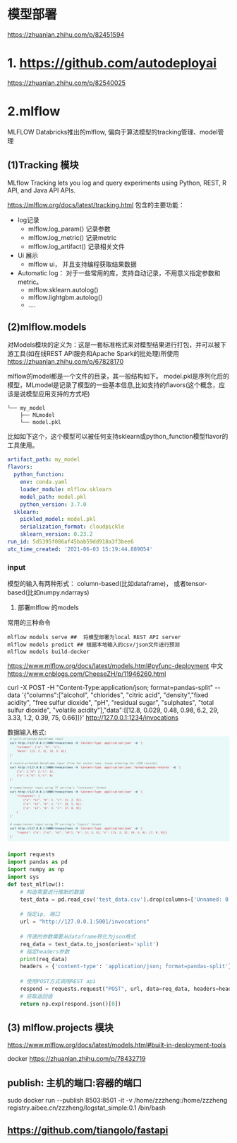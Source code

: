 # 模型部署


https://zhuanlan.zhihu.com/p/82451594

# 1. https://github.com/autodeployai

https://zhuanlan.zhihu.com/p/82540025

# 2.mlflow

MLFLOW
Databricks推出的mlflow, 偏向于算法模型的tracking管理、model管理

## (1)Tracking 模块
MLflow Tracking lets you log and query experiments using Python, REST, R API, and Java API APIs.

https://mlflow.org/docs/latest/tracking.html
包含的主要功能：
- log记录
  - mlflow.log_param()  记录参数
  - mlflow.log_metric() 记录metric
  - mlflow.log_artifact() 记录相关文件
- Ui 展示
  - mlflow ui， 并且支持编程获取结果数据
- Automatic log： 对于一些常用的库，支持自动记录，不用意义指定参数和metric。
  - mlflow.sklearn.autolog()
  - mlflow.lightgbm.autolog()
  - ....

## (2)mlflow.models
对Models模块的定义为：这是一套标准格式来对模型结果进行打包，并可以被下游工具(如在线REST API服务和Apache Spark的批处理)所使用
https://zhuanlan.zhihu.com/p/67828170

mlflow的model都是一个文件的目录，其一般结构如下。 model.pkl是序列化后的模型，MLmodel是记录了模型的一些基本信息,比如支持的flavors(这个概念，应该是说模型应用支持的方式吧)

```
└── my_model
    ├── MLmodel
    └── model.pkl
```
比如如下这个，这个模型可以被任何支持sklearn或python_function模型flavor的工具使用。

```yaml
artifact_path: my_model
flavors:
  python_function:
    env: conda.yaml
    loader_module: mlflow.sklearn
    model_path: model.pkl
    python_version: 3.7.0
  sklearn:
    pickled_model: model.pkl
    serialization_format: cloudpickle
    sklearn_version: 0.23.2
run_id: 5d5395f086af45bab59dd918a3f3bee6
utc_time_created: '2021-06-03 15:19:44.889054'
```

### input
模型的输入有两种形式： column-based(比如dataframe)， 或者tensor-based(比如numpy.ndarrays)




1. 部署mlflow 的models

常用的三种命令
```
mlflow models serve ##  将模型部署为local REST API server
mlflow models predict ## 根据本地输入的csv/json文件进行预测
mlflow models build-docker 
```

https://www.mlflow.org/docs/latest/models.html#pyfunc-deployment
中文 https://www.cnblogs.com/CheeseZH/p/11946260.html


curl -X POST -H "Content-Type:application/json; format=pandas-split" --data '{"columns":["alcohol", "chlorides", "citric acid", "density","fixed acidity", "free sulfur dioxide", "pH", "residual sugar", "sulphates", "total sulfur dioxide", "volatile acidity"],"data":[[12.8, 0.029, 0.48, 0.98, 6.2, 29, 3.33, 1.2, 0.39, 75, 0.66]]}' http://127.0.0.1:1234/invocations


数据输入格式:
![](/media/16230375600254.jpg)

```python
import requests
import pandas as pd
import numpy as np
import sys
def test_mlflow():
    # 构造需要进行推断的数据
    test_data = pd.read_csv('test_data.csv').drop(columns=['Unnamed: 0'])

    # 指定ip, 端口
    url = "http://127.0.0.1:5001/invocations"
    
    # 传递的参数需要从dataframe转化为json格式
    req_data = test_data.to_json(orient='split')
    # 指定headers参数
    print(req_data)
    headers = {'content-type': 'application/json; format=pandas-split'}

    # 使用POST方式调用REST api
    respond = requests.request("POST", url, data=req_data, headers=headers)
    # 获取返回值
    return np.exp(respond.json()[0])
```




## (3) mlflow.projects 模块



https://www.mlflow.org/docs/latest/models.html#built-in-deployment-tools







docker 
https://zhuanlan.zhihu.com/p/78432719




## publish: 主机的端口:容器的端口

 sudo docker run --publish 8503:8501 -it -v /home/zzzheng:/home/zzzheng registry.aibee.cn/zzzheng/logstat_simple:0.1 /bin/bash
 
 
 
## https://github.com/tiangolo/fastapi
 
 
